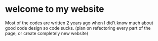 # welcome to my website
Most of the codes are written 2 years ago when I did't know much about good code design so code sucks. (plan on refectoring every part of the page, or create completely new website)
